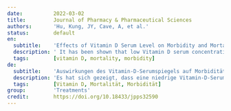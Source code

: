 ```yaml
---
date:          2022-03-02
title:         Journal of Pharmacy & Pharmaceutical Sciences
authors:       'Hu, Kung, JY, Cave, A, et al.'
status:        default
en:
  subtitle:    'Effects of Vitamin D Serum Level on Morbidity and Mortality in Patients with COVID-19: A Systematic Review and Meta-Analysis'
  description: ' It has been shown that low Vitamin D serum concentration is associated with increased pneumonia and viral respiratory infections. Vitamin D is readily available, inexpensive, and easy to administer to subjects infected with COVID-19. If effective in reducing the severity of COVID-19, it could be an important and feasible therapeutic intervention. Methods: We performed a systematic review and meta-analysis of the literature to determine the effects of Vitamin D serum concentration on mortality and morbidity in COVID-19 patients. The primary objectives were to determine if Vitamin D serum concentration decrease mortality, ICU admissions, ventilator support, and length of hospital stay in COVID-19 patients. Results: A total of 3572 publications were identified. Ultimately, 20 studies are included. A total of 12,806 patients aged between 42 to 81 years old were analyzed. The pooled estimated RR for mortality, ICU admission, ventilator support and length of hospital stay were 1.49, 0.87, 1.29, and 0.84. There is no statistical difference in mortality, ICU admission rate, ventilator support requirement, and length of hospital stay in COVID-19 patients with low and high Vitamin D serum concentration. '
  tags:        [vitamin D, mortality, morbidity]
de:
  subtitle:    'Auswirkungen des Vitamin-D-Serumspiegels auf Morbidität und Mortalität bei Patienten mit COVID-19: Eine systematische Überprüfung und Meta-Analyse'
  description: 'Es hat sich gezeigt, dass eine niedrige Vitamin-D-Serumkonzentration mit einer Zunahme von Lungenentzündungen und viralen Atemwegsinfektionen verbunden ist. Vitamin D ist leicht verfügbar, kostengünstig und kann leicht an Personen verabreicht werden, die mit COVID-19 infiziert sind. Wenn es den Schweregrad von COVID-19 wirksam verringert, könnte es eine wichtige und durchführbare therapeutische Maßnahme sein. Methoden: Wir führten eine systematische Überprüfung und Meta-Analyse der Literatur durch, um die Auswirkungen der Vitamin-D-Serumkonzentration auf die Mortalität und Morbidität von COVID-19-Patienten zu ermitteln. Die primären Ziele waren, festzustellen, ob die Vitamin-D-Serumkonzentration die Sterblichkeit, die Einweisungen in die Intensivstation, die Unterstützung durch ein Beatmungsgerät und die Dauer des Krankenhausaufenthalts bei COVID-19-Patienten verringert. Ergebnisse: Es wurden insgesamt 3572 Veröffentlichungen identifiziert. Letztlich wurden 20 Studien eingeschlossen. Insgesamt wurden 12 806 Patienten im Alter zwischen 42 und 81 Jahren analysiert. Die gepoolten geschätzten RR für Sterblichkeit, ICU-Aufnahme, Beatmungsunterstützung und Dauer des Krankenhausaufenthalts betrugen 1,49, 0,87, 1,29 und 0,84. Bei COVID-19-Patienten mit niedriger und hoher Vitamin-D-Serumkonzentration besteht kein statistischer Unterschied in Bezug auf die Sterblichkeit, die Rate der Einweisung in die Intensivstation, die Notwendigkeit der Unterstützung durch ein Beatmungsgerät und die Dauer des Krankenhausaufenthalts.' 
  tags:        [Vitamin D, Mortalität, Morbidität]
group:         'Treatments'
credit:        https://doi.org/10.18433/jpps32590
---
```

